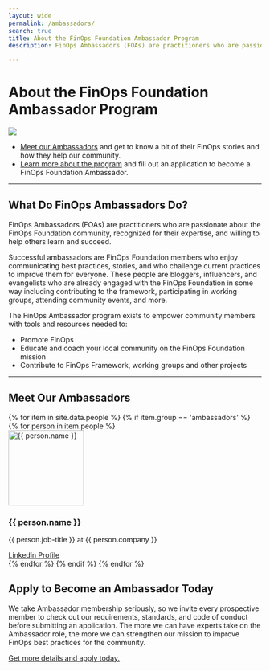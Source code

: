 ```yaml
---
layout: wide
permalink: /ambassadors/
search: true
title: About the FinOps Foundation Ambassador Program
description: FinOps Ambassadors (FOAs) are practitioners who are passionate about the FinOps Foundation community, recognized for their expertise, and willing to help others learn and succeed. Get more information about how to become an Ambassador to help us continue to grow our community.

---
```

# About the FinOps Foundation Ambassador Program

<img src="https://placehold.jp/800x500.png">

* <a href="#ambassadors">Meet our Ambassadors</a> and get to know a bit of their FinOps stories and how they help our community.
* <a href="/ambassadors/apply">Learn more about the program</a> and fill out an application to become a FinOps Foundation Ambassador.

---

## What Do FinOps Ambassadors Do?

FinOps Ambassadors (FOAs) are practitioners who are passionate about the FinOps Foundation community, recognized for their expertise, and willing to help others learn and succeed.

Successful ambassadors are FinOps Foundation members who enjoy communicating best practices, stories, and who challenge current practices to improve them for everyone. These people are bloggers, influencers, and evangelists who are already engaged with the FinOps Foundation in some way including contributing to the framework, participating in working groups, attending community events, and more.

The FinOps Ambassador program exists to empower community members with tools and resources needed to:
* Promote FinOps
* Educate and coach your local community on the FinOps Foundation mission
* Contribute to FinOps Framework, working groups and other projects

---

## Meet Our Ambassadors

<div id="ambassadors" class="flex md:flex-row flex-wrap items-stretch p-4 rounded-md mt-4">
{% for item in site.data.people %}
  {% if item.group == 'ambassadors' %}
     {% for person in item.people %}
     <div class="w-1/2 md:w-1/3 p-2 flex">
      <div class="flex flex-col bg-gray-100 w-full items-stretch text-center p-2 rounded-lg shadow-sm border-solid border-gray-200 border hover:-translate-y-1 hover:shadow-lg transition transform duration-500 hover:border-green-500">
        <div>
          <img src="/img/people/ambassadors/{{ person.image }}" alt="{{ person.name }}" width="150" class="rounded-full inline-block" />
        </div>
        <div class="flex-grow">
          <h3 class="mb-1 mt-2">{{ person.name }}</h3>
          <p class="px-2 mb-1 leading-snug">{{ person.job-title }} at {{ person.company }}</p>
        </div>
        <a href="{{ person.linkedin-url }}" class="text-sm text-green-500 hover:text-green-600 transition-colors duration-200">Linkedin Profile</a>
      </div>
    </div>
     {% endfor %}
  {% endif %}
{% endfor %}
</div>

## Apply to Become an Ambassador Today
We take Ambassador membership seriously, so we invite every prospective member to check out our requirements, standards, and code of conduct before submitting an application. The more we can have experts take on the Ambassador role, the more we can strengthen our mission to improve FinOps best practices for the community.

[Get more details and apply today.](/ambassadors/apply/)
